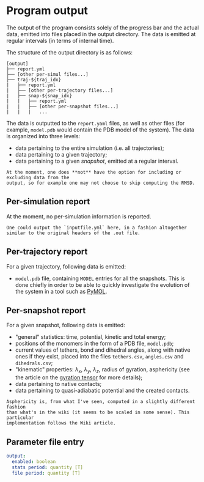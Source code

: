 # Program output

The output of the program consists solely of the progress bar and the actual
data, emitted into files placed in the output directory. The data is emitted at
regular intervals (in terms of internal time).

The structure of the output directory is as follows:

```
[output]
├── report.yml
├── [other per-simul files...]
├── traj-${traj_idx}
|   ├── report.yml
|   ├── [other per-trajectory files...]
|   ├── snap-${snap_idx}
|   |   ├── report.yml
|   |   ├── [other per-snapshot files...]
|   |   |   ...
```

The data is outputted to the `report.yaml` files, as well as other files (for
example, `model.pdb` would contain the PDB model of the system). The data is
organized into three levels:

- data pertaining to the entire simulation (i.e. all trajectories);
- data pertaining to a given trajectory;
- data pertaining to a given *snapshot*, emitted at a regular interval.

```{warning}
At the moment, one does **not** have the option for including or excluding data from the
output, so for example one may not choose to skip computing the RMSD.
```

## Per-simulation report

At the moment, no per-simulation information is reported.

```{note}
One could output the `inputfile.yml` here, in a fashion altogether similar to the original headers of the .out file.
```

## Per-trajectory report

For a given trajectory, following data is emitted:

- `model.pdb` file, containing `MODEL` entries for all the snapshots. This is
  done chiefly in order to be able to quickly investigate the evolution of the
  system in a tool such as [PyMOL](https://pymol.org/2/).

## Per-snapshot report

For a given snapshot, following data is emitted:

- "general" statistics: time, potential, kinetic and total energy;
- positions of the monomers in the form of a PDB file, `model.pdb`;
- current values of tethers, bond and dihedral angles, along with native ones if
  they exist, placed into the files `tethers.csv`, `angles.csv`
  and `dihedrals.csv`;
- "kinematic" properties: $\lambda_x$, $\lambda_y$, $\lambda_z$, radius of
  gyration, asphericity (see the article on
  the [gyration tensor](https://en.wikipedia.org/wiki/Gyration_tensor) for more
  details);
- data pertaining to native contacts;
- data pertaining to quasi-adiabatic potential and the created contacts.

```{warning}
Asphericity is, from what I've seen, computed in a slightly different fashion 
than what's in the wiki (it seems to be scaled in some sense). This particular
implementation follows the Wiki article.
```

## Parameter file entry

```yaml
output:
  enabled: boolean
  stats period: quantity [T]
  file period: quantity [T]
```
